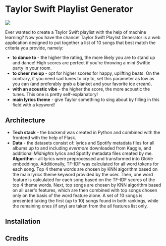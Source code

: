 # Taylor Swift Playlist Generator

<img src="web/img/tay.gif">

Ever wanted to create a Taylor Swift playlist with the help of machine learning? Now you have the chance! Taylor Swift Playlist Generator is a web application designed to put together a list of 10 songs that best match the criteria you provide, namely:
- **to dance to** - the higher the rating, the more likely you are to
                    stand up and dance! High scores are perfect if you're throwing a mini
                    Swiftie party in your room.
- **to cheer me up** - opt for higher scores for happy, uplifting beats. On the contrary, if you need sad tunes to cry to, set this parameter as low as you can (and preferably grab a blanket and your favorite ice cream).
- **with an acoustic vibe** - the higher the score, the more acoustic the tunes. This one is pretty self-explanatory!
- **main lyrics theme** - give Taylor something to sing about by filling in this field with a keyword!

## Architecture
- **Tech stack** - the backend was created in Python and combined with the frontend with the help of Flask. 
- **Data** - the datasets consist of: lyrics and Spotify metadata files for all albums up to and including *evermore* downloaded from Kaggle, and additional *Midnights* lyrics and Spotify metadata files created by me. 
**Algorithm** - all lyrics were preprocessed and transformed into GloVe embeddings. Additionally, TF-IDF was calculated for all word tokens for each song. Top 4 theme words are chosen by KNN algorithm based on the main lyrics theme keyword provided by the user. Then, one word feature is calculated for each song based on the TF-IDF scores of the top 4 theme words. Next, top songs are chosen by KNN algorithm based on all user's features, which are then combined with top songs chosen only on the basis of the word feature alone. A set of 10 songs is presented taking the first (up to 10) songs found in both rankings, while the remaining ones (if any) are taken from the all features list only.

## Installation

## Credits


